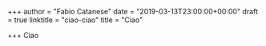 +++
author = "Fabio Catanese"
date = "2019-03-13T23:00:00+00:00"
draft = true
linktitle = "ciao-ciao"
title = "Ciao"

+++
Ciao